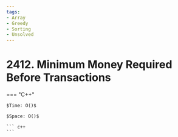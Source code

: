 ```yaml
---
tags:
- Array
- Greedy
- Sorting
- Unsolved
---
```



# 2412. Minimum Money Required Before Transactions

=== "C++"

    $Time: O()$

    $Space: O()$

    ``` c++
    ```